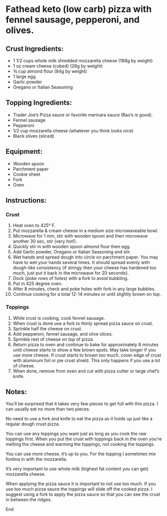 # Fathead keto (low carb) pizza with fennel sausage, pepperoni, and olives.

## Crust Ingredients:

- 1 1/2 cups whole milk shredded mozzarella cheese (168g by weight)
- 1 oz cream cheese (cubed) (28g by weight)
- ¾ cup almond flour  (84g by weight)
- 1 large egg
- Garlic powder 
- Oregano or Italian Seasoning

## Topping Ingredients:

- Trader Joe’s Pizza sauce or favorite marinara sauce (Rao’s is good).
- Fennel sausage 
- Pepperoni 
- 1/2 cup mozzarella cheese (whatever you think looks nice)
- Black olives (sliced)

## Equipment:

- Wooden spoon
- Parchment paper
- Cookie sheet
- Fork
- Oven

## Instructions:
### Crust 
1. Heat oven to 425° F. 
2. Put  mozzarella & cream cheese in a medium size microwaveable bowl.
3. Microwave for 1 min, stir with wooden spoon and then microwave another 30 sec, stir (very hot!). 
4. Quickly stir in with wooden spoon almond flour then egg.
5. Add Garlic powder, Oregano or Italian Seasoning and stir. 
6. Wet hands and spread dough into circle on parchment paper. You may have to wet your hands several times. It should spread evenly with dough-like consistency (if stringy then your cheese has hardened too much, just put it back in the microwave for 20 seconds).
7. Dock (poke rows of holes) with a fork to avoid bubbling.
8. Put in 425 degree oven.
9. After 8 minutes, check and poke holes with fork in any large bubbles.
10. Continue cooking for a total 12-14 minutes or until slightly brown on top.

### Toppings 
1. While crust is cooking, cook fennel sausage.
2. When crust is done use a fork to thinly spread pizza sauce on crust.
3. Sprinkle half the cheese on crust.
4. Add pepperoni, fennel sausage, and olive slices.
5. Sprinkle rest of cheese on top of pizza.
6. Return pizza to oven and continue to bake for approximately 8 minutes until cheese starts to show a few brown spots. May take longer if you use more cheese.
If crust starts to brown too much, cover edge of crust with aluminum foil or pie crust shield. This only happens if you use a lot of cheese.
7. When done, remove from oven and cut with pizza cutter or large chef’s knife.

## Notes:

You’ll be surprised that it takes very few pieces to get full with this pizza. I can usually eat no more than two pieces.

No need to use a fork and knife to eat the pizza as it holds up just like a regular dough crust pizza.

You can use any toppings you want just as long as you cook the raw toppings first. When you put the crust with toppings back in the oven you’re melting the cheese and warming the toppings, not cooking the toppings.

You can use more cheese, it’s up to you. For the topping I sometimes mix fontina in with the mozzarella.

It’s very important to use whole milk (highest fat content you can get) mozzarella cheese.

When applying the pizza sauce it is important to not use too much. If you use too much pizza sauce the toppings will slide off the cooked pizza. I suggest using a fork to apply the pizza sauce so that you can see the crust in between the ridges.

End

